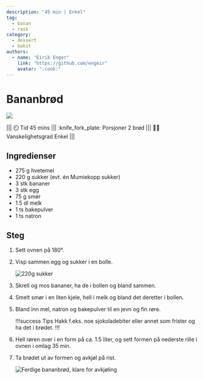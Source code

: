 ```yaml
---
description: "45 min | Enkel"
tag:
  - banan
  - rask
category:
  - dessert
  - bakst
authors:
  - name: "Eirik Enger"
    link: "https://github.com/engeir"
    avatar: ":cook:"
---
```


# Bananbrød

![](/static/bananbrod/bananbrod-banner.webp)

<!-- dprint-ignore-start -->
||| :timer_clock: Tid
45 mins
||| :knife_fork_plate: Porsjoner
2 brød
||| :cook: Vanskelighetsgrad
Enkel
|||
<!-- dprint-ignore-end -->

## Ingredienser

- 275 g hvetemel
- 220 g sukker (evt. én Mumiekopp sukker)
- 3 stk bananer
- 3 stk egg
- 75 g smør
- 1.5 dl melk
- 1 ts bakepulver
- 1 ts natron

## Steg

1. Sett ovnen på 180°.
2. Visp sammen egg og sukker i en bolle.

   ![220g sukker](/static/bananbrod/bananbrod-sukker.webp)

3. Skrell og mos bananer, ha de i bollen og bland sammen.
4. Smelt smør i en liten kjele, hell i melk og bland det deretter i bollen.
5. Bland inn mel, natron og bakepulver til en jevn og fin røre.

   <!-- dprint-ignore-start -->
   !!!success Tips
   Hakk f.eks. noe sjokoladebiter eller annet som frister og ha det i brødet.
   !!!
   <!-- dprint-ignore-end -->

6. Hell røren over i en form på ca. 1.5 liter, og sett formen på nederste rille i ovnen
   i omlag 35 min.
7. Ta brødet ut av formen og avkjøl på rist.

   ![Ferdige bananbrød, klare for avkjøling](/static/bananbrod/bananbrod-ovn.webp)
